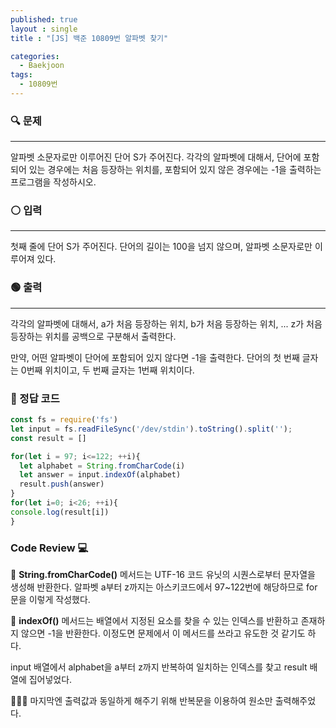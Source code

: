```yaml
---
published: true
layout : single
title : "[JS] 백준 10809번 알파벳 찾기"

categories:
  - Baekjoon
tags:
  - 10809번
---
```


### 🔍 문제
----
알파벳 소문자로만 이루어진 단어 S가 주어진다. 각각의 알파벳에 대해서, 단어에 포함되어 있는 경우에는 처음 등장하는 위치를, 포함되어 있지 않은 경우에는 -1을 출력하는 프로그램을 작성하시오.

### ⚪ 입력
----
첫째 줄에 단어 S가 주어진다. 단어의 길이는 100을 넘지 않으며, 알파벳 소문자로만 이루어져 있다.

### 🟢 출력
----
각각의 알파벳에 대해서, a가 처음 등장하는 위치, b가 처음 등장하는 위치, ... z가 처음 등장하는 위치를 공백으로 구분해서 출력한다.

만약, 어떤 알파벳이 단어에 포함되어 있지 않다면 -1을 출력한다. 단어의 첫 번째 글자는 0번째 위치이고, 두 번째 글자는 1번째 위치이다.

### 📝 정답 코드

```javascript
const fs = require('fs')
let input = fs.readFileSync('/dev/stdin').toString().split('');
const result = []

for(let i = 97; i<=122; ++i){
  let alphabet = String.fromCharCode(i)
  let answer = input.indexOf(alphabet)
  result.push(answer)
}
for(let i=0; i<26; ++i){
console.log(result[i])
}
```

### Code Review 💻

📍 **String.fromCharCode()** 메서드는 UTF-16 코드 유닛의 시퀀스로부터 문자열을 생성해 반환한다. 알파벳 a부터 z까지는 아스키코드에서 97~122번에 해당하므로 for문을 이렇게 작성했다. 

📍 **indexOf()** 메서드는 배열에서 지정된 요소를 찾을 수 있는 인덱스를 반환하고 존재하지 않으면 -1을 반환한다. 이정도면 문제에서 이 메서드를 쓰라고 유도한 것 같기도 하다.

input 배열에서 alphabet을 a부터 z까지 반복하여 일치하는 인덱스를 찾고 result 배열에 집어넣었다. 

💁🏻‍♀️ 마지막엔 출력값과 동일하게 해주기 위해 반복문을 이용하여 원소만 출력해주었다.